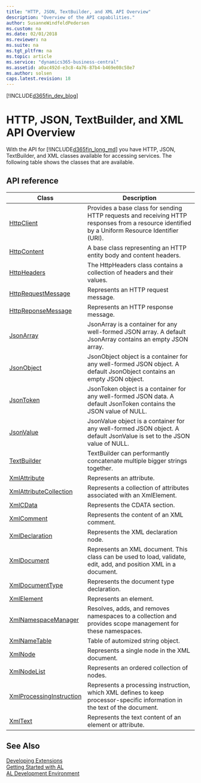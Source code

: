 ```yaml
---
title: "HTTP, JSON, TextBuilder, and XML API Overview"
description: "Overview of the API capabilities."
author: SusanneWindfeldPedersen
ms.custom: na
ms.date: 02/01/2018
ms.reviewer: na
ms.suite: na
ms.tgt_pltfrm: na
ms.topic: article
ms.service: "dynamics365-business-central"
ms.assetid: a0ac492d-e3c8-4a76-87b4-b469e08c58e7
ms.author: solsen
caps.latest.revision: 18
---
```


[!INCLUDE[d365fin_dev_blog](includes/d365fin_dev_blog.md)]

# HTTP, JSON, TextBuilder, and XML API Overview
With the API for [!INCLUDE[d365fin_long_md](includes/d365fin_long_md.md)] you have HTTP, JSON, TextBuilder, and XML classes available for accessing services. The following table shows the classes that are available. 

## API reference

|Class|Description|
|-----|-----------|
|[HttpClient](api/httpclient-class.md)|Provides a base class for sending HTTP requests and receiving HTTP responses from a resource identified by a Uniform Resource Identifier (URI).|
|[HttpContent](api/httpcontent-class.md)|A base class representing an HTTP entity body and content headers.|
|[HttpHeaders](api/httpheaders-class.md)|The HttpHeaders class contains a collection of headers and their values.|
|[HttpRequestMessage](api/httprequestmessage-class.md)|Represents an HTTP request message.|
|[HttpReponseMessage](api/httpresponsemessage-class.md)|Represents an HTTP response message.|
|[JsonArray](api/jsonarray-class.md)|JsonArray is a container for any well-formed JSON array. A default JsonArray contains an empty JSON array.|
|[JsonObject](api/jsonobject-class.md)|JsonObject object is a container for any well-formed JSON object. A default JsonObject contains an empty JSON object.|
|[JsonToken](api/jsontoken-class.md)|JsonToken object is a container for any well-formed JSON data. A default JsonToken contains the JSON value of NULL.|
|[JsonValue](api/jsonvalue-class.md)|JsonValue object is a container for any well-formed JSON object. A default JsonValue is set to the JSON value of NULL.|
|[TextBuilder](api/textbuilder-class.md)|TextBuilder can performantly concatenate multiple bigger strings together.|
|[XmlAttribute](api/xmlattribute-class.md)|Represents an attribute.|
|[XmlAttributeCollection](api/xmlattributecollection-class.md)|Represents a collection of attributes associated with an XmlElement.|
|[XmlCData](api/xmlcdata-class.md)|Represents the CDATA section.|
|[XmlComment](api/xmlcomment-class.md)|Represents the content of an XML comment.|
|[XmlDeclaration](api/xmldeclaration-class.md)|Represents the XML declaration node.|
|[XmlDocument](api/xmldocument-class.md)|Represents an XML document. This class can be used to load, validate, edit, add, and position XML in a document.|
|[XmlDocumentType](api/xmldocumenttype-class.md)|Represents the document type declaration.|
|[XmlElement](api/xmlelement-class.md)|Represents an element.|
|[XmlNamespaceManager](api/xmlnamespacemanager-class.md)|Resolves, adds, and removes namespaces to a collection and provides scope management for these namespaces.|
|[XmlNameTable](api/xmlnametable-class.md)|Table of automized string object.|
|[XmlNode](api/xmlnode-class.md)|Represents a single node in the XML document.|
|[XmlNodeList](api/xmlnodelist-class.md)|Represents an ordered collection of nodes.|
|[XmlProcessingInstruction](api/xmlprocessinginstruction-class.md)|Represents a processing instruction, which XML defines to keep processor-specific information in the text of the document.|
|[XmlText](api/xmltext-class.md)|Represents the text content of an element or attribute.|


## See Also
[Developing Extensions](devenv-dev-overview.md)  
[Getting Started with AL](devenv-get-started.md)  
[AL Development Environment](devenv-reference-overview.md)  